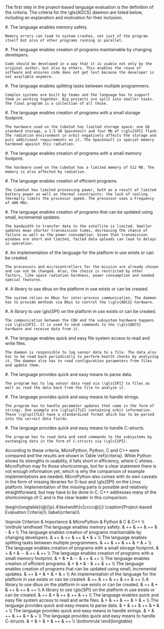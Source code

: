 The first step in the project-based language evaluation is the definition of the criteria. The criteria for the \\gls{ADCS} daemon are listed below, including an explanation and motivation for their inclusion.

#. The language enables memory safety.

    Memory errors can lead to system crashes, not just of the program itself but also of other programs running in parallel.

#. The language enables creation of programs maintainable by changing developers.

    Code should be developed in a way that it is usable not only by the original author, but also by others. This enables the reuse of software and ensures code does not get lost because the developer is not available anymore.

#. The language enables splitting tasks between multiple programmers.

    Complex systems are built by teams and the language has to support them in working together. Big projects are split into smaller tasks. The final program is a collection of all those.

#. The language enables creation of programs with a small storage footprint.

    The hardware used on the CubeSat has limited storage space: one Gb standard storage, a 1.5 GB SpaceVault and four Mb of \\gls{SPI} flash. The radiation environment in orbit negatively affects the storage and puts additional requirements on it. The SpaceVault is special memory hardened against this radiation.

#. The language enables creation of programs with a small memory footprint.

    The hardware used on the CubeSat has a limited memory of 512 Mb. The memory is also affected by radiation.

#. The language enables creation of efficient programs.

    The CubeSat has limited processing power, both as a result of limited battery power as well as thermal constraints: the lack of cooling thermally limits the processor speed. The processor uses a Frequency of 400 MHz.

#. The language enables creation of programs that can be updated using small, incremental updates.

    The bandwidth to transfer data to the satellite is limited. Smaller updates mean shorter transmission times, decreasing the chance of failure as well as the power consumption. Given that transmission windows are short and limited, failed data uploads can lead to delays in operation.

#. An implementation of the language for the platform in use exists or can be created.

    The processors and microcontrollers for the mission are already chosen and can not be changed. Also, the choice is restricted by other factors, like space radiation hardness, power consumption and needed special features.

#. A library to use dbus on the platform in use exists or can be created.

    The system relies on Dbus for inter-process communication. The daemon has to provide methods via Dbus to control the \\gls{ADCS} hardware.

#. A library to use \\gls{SPI} on the platform in use exists or can be created.

    The communication between the CDH and the subsystem hardware happens via \\gls{SPI}. It is used to send commands to the \\gls{ADCS} hardware and receive data from it.

#. The language enables quick and easy file system access to read and write files.

    The daemon is responsible to log sensor data to a file. The data also has to be read back periodically to perform health checks by analyzing it. The daemon also has to read configuration parameters from files and update them.

#. The language provides quick and easy means to parse data.

    The program has to log sensor data read via \\gls{SPI} to files as well as read the data back from the file to analyze it.

#. The language provides quick and easy means to handle strings.

    The program has to handle parameter updates that come in the form of strings. One example are \\glspl{TLE} containing orbit information. These \\glspl{TLE} have a standardized format which has to be parsed into the correct data fields.

#. The language provides quick and easy means to handle C-structs.

    The program has to read data and send commands to the subsystems by exchanging data in the form of C-structs via \\gls{SPI}.

According to these criteria, MicroPython, Python, C and C++ were compared and the results are shown in Table \\ref{criteria}. While Python shows its strengths in usability, it falls short in efficiency, where C shines. MicroPython may fix those shortcomings, but for a clear statement there is not enough information yet, which is why the comparison of example implementations are needed. MicroPython also comes with its own caveats in the form of missing libraries for D-bus and \\gls{SPI} on the Linux platform. Implementation of the missing parts is possible and relatively straightforward, but may have to be done in C. C++ addresses many of the shortcomings of C and is the clear leader in this comparison.

\\begin{longtable}{@{}p{.4\\textwidth}c|cccc@{}}
\\caption{Project-based Evaluation Criteria}\\\\
\\label{criteria}\\\\

\\toprule
Criterion                                                                           & Importance & MicroPython & Python & C  & C++ \\\\ \\midrule
\\endhead
The language enables memory safety.                                                 & ++         & ++          & ++     & -  & •   \\\\
The language enables creation of programs maintainable by changing developers.      & ++         & ++          & ++     & •  & +   \\\\
The language enables splitting tasks between multiple programmers.                  & ++         & ++          & ++     & +  & +   \\\\
The language enables creation of programs with a small storage footprint.           & +          & •           & --     & ++ & ++  \\\\
The language enables creation of programs with a small memory footprint.            & +          & •           & --     & ++ & ++  \\\\
The language enables creation of efficient programs.                                & +          & •           & -      & ++ & ++  \\\\
The language enables creation of programs that can be updated using small, incremental updates.    & ++         & +           & +      & +  & +   \\\\
An implementation of the language for the platform in use exists or can be created. & ++         & ++          & ++     & ++ & ++  \\\\
A library to use dbus on the platform in use exists or can be created.              & ++         & •           & ++     & ++ & ++  \\\\
A library to use \\gls{SPI} on the platform in use exists or can be created.               & ++         & •           & ++     & ++ & ++  \\\\
The language enables quick and easy file system access to read and write files.     & +          & ++          & ++     & +  & +   \\\\
The language provides quick and easy means to parse data.                           & +          & ++          & ++     & •  & +   \\\\
The language provides quick and easy means to handle strings.                       & +          & ++          & ++     & •  & +   \\\\
The language provides quick and easy means to handle C-structs.                     & +          & +           & +      & ++ & ++  \\\\ \\bottomrule
\\end{longtable}

<!--Table: Project-based Evaluation Criteria \\\\label{criteria}-->

<!---------------------------------------------------------------------------------------------------------------------------------------->
<!--Criterion                                                                             Importance   MicroPython   Python    C    C++-->
<!-------------------------------------------------------------------------------------- ------------ ------------- -------- ----- ------->
<!--The language enables memory safety.                                                       ++           ++          ++      –     •  -->

<!--The language enables creation of programs maintainable by changing developers.            ++           ++          ++      •     +  -->

<!--The language enables splitting tasks between multiple programmers.                        ++           ++          ++      +    ++  -->

<!--The language enables creation of programs with a small storage footprint.                 +             +           –     ++    ++  -->

<!--The language enables creation of programs with a small memory footprint.                  +             +           –     ++    ++  -->

<!--The language enables creation of efficient programs.                                      +             +           -     ++    ++  -->

<!--The language enables creation of programs that can be updated using small diffs.          ++            +          +       +     +  -->

<!--An implementation of the language for the platform in use exists or can be created.       ++           ++          ++     ++    ++  -->

<!--A library to use dbus on the platform in use exists or can be created.                    ++            •          ++     ++    ++  -->

<!--A library to use SPI on the platform in use exists or can be created.                     ++            •          ++     ++    ++  -->

<!--The language enables quick and easy file system access to read and write files.           +            ++          ++      +     +  -->

<!--The language provides quick and easy means to parse data.                                 +            ++          ++      •     +  -->

<!--The language provides quick and easy means to handle strings.                             +            ++          ++      •     +  -->

<!--The language provides quick and easy means to handle C-structs.                           +            +           +      ++    ++  -->
<!---------------------------------------------------------------------------------------------------------------------------------------->

